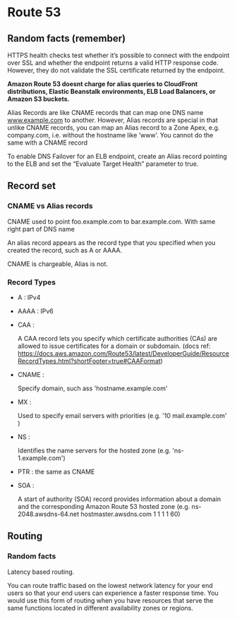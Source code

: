# Route 53
 
## Random facts (remember)

HTTPS health checks test whether it’s possible to connect with
the endpoint over SSL and whether the endpoint returns a valid 
HTTP response code. However, they do not validate the SSL certificate 
returned by the endpoint.


**Amazon Route 53 doesnt charge for alias queries to CloudFront distributions, 
Elastic Beanstalk environments, ELB Load Balancers, or Amazon S3 buckets.**

Alias Records are like CNAME records that can map one DNS name www.example.com 
to another. However, Alias records are special in that unlike CNAME records,
you can map an Alias record to a Zone Apex, e.g. company.com, i.e. without
the hostname like ‘www’. You cannot do the same with a CNAME record

To enable DNS Failover for an ELB endpoint, create an Alias record pointing 
to the ELB and set the “Evaluate Target Health” parameter to true.

## Record set
### CNAME vs Alias records 

CNAME used to point foo.example.com to bar.example.com. With same right part of DNS name


An alias record appears as the record type that you 
specified when you created the record, such as A or AAAA. 

CNAME is chargeable, Alias is not.

### Record Types

* A  : IPv4 
* AAAA : IPv6
* CAA : 
   
   A CAA record lets you specify which certificate authorities (CAs) are allowed to 
   issue certificates for a domain or subdomain.
   (docs ref: https://docs.aws.amazon.com/Route53/latest/DeveloperGuide/ResourceRecordTypes.html?shortFooter=true#CAAFormat) 
* CNAME : 

   Specify domain, such ass 'hostname.example.com' 
* MX : 
   
   Used to specify email servers with priorities (e.g. '10 mail.example.com' ) 
* NS :  

   Identifies the name servers for the hosted zone (e.g. 'ns-1.example.com') 
* PTR : the same as CNAME 
* SOA : 

   A start of authority (SOA) record provides information about a domain and 
   the corresponding Amazon Route 53 hosted zone (e.g. ns-2048.awsdns-64.net hostmaster.awsdns.com 1 1 1 1 60) 


## Routing

### Random facts 

Latency based routing. 
   
   You can route traffic based on the lowest network latency for your end users
    so that your end users can experience a faster response time. You would use
     this form of routing when you have resources that serve the same functions 
     located in different availability zones or regions.

